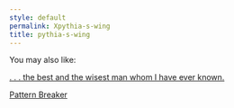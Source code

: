 ```yaml
---
style: default
permalink: Xpythia-s-wing
title: pythia-s-wing
---
```

You may also like:

[. . . the best and the wisest man whom I have ever known.](http://scp-wiki.net/the-best-and-the-wisest)

[Pattern Breaker](http://scp-wiki.net/pattern-breaker)
